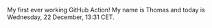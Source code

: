 My first ever working GitHub Action!
My name is Thomas and today is Wednesday, 22 December, 13:31 CET. 
